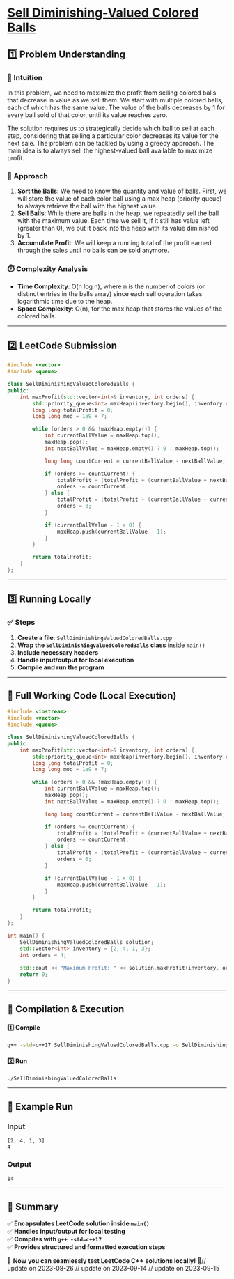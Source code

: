 # **[Sell Diminishing-Valued Colored Balls](https://leetcode.com/problems/sell-diminishing-valued-colored-balls/description/)**  

## **1️⃣ Problem Understanding**  
### **📌 Intuition**  
In this problem, we need to maximize the profit from selling colored balls that decrease in value as we sell them. We start with multiple colored balls, each of which has the same value. The value of the balls decreases by 1 for every ball sold of that color, until its value reaches zero.

The solution requires us to strategically decide which ball to sell at each step, considering that selling a particular color decreases its value for the next sale. The problem can be tackled by using a greedy approach. The main idea is to always sell the highest-valued ball available to maximize profit.

### **🚀 Approach**  
1. **Sort the Balls**: We need to know the quantity and value of balls. First, we will store the value of each color ball using a max heap (priority queue) to always retrieve the ball with the highest value.
2. **Sell Balls**: While there are balls in the heap, we repeatedly sell the ball with the maximum value. Each time we sell it, if it still has value left (greater than 0), we put it back into the heap with its value diminished by 1.
3. **Accumulate Profit**: We will keep a running total of the profit earned through the sales until no balls can be sold anymore.

### **⏱️ Complexity Analysis**  
- **Time Complexity**: O(n log n), where n is the number of colors (or distinct entries in the balls array) since each sell operation takes logarithmic time due to the heap.
- **Space Complexity**: O(n), for the max heap that stores the values of the colored balls.

---  

## **2️⃣ LeetCode Submission**  
```cpp
#include <vector>
#include <queue>

class SellDiminishingValuedColoredBalls {
public:
    int maxProfit(std::vector<int>& inventory, int orders) {
        std::priority_queue<int> maxHeap(inventory.begin(), inventory.end());
        long long totalProfit = 0;
        long long mod = 1e9 + 7;

        while (orders > 0 && !maxHeap.empty()) {
            int currentBallValue = maxHeap.top();
            maxHeap.pop();
            int nextBallValue = maxHeap.empty() ? 0 : maxHeap.top(); 

            long long countCurrent = currentBallValue - nextBallValue;

            if (orders >= countCurrent) {
                totalProfit = (totalProfit + (currentBallValue + nextBallValue + 1) * countCurrent / 2) % mod;
                orders -= countCurrent;
            } else {
                totalProfit = (totalProfit + (currentBallValue + currentBallValue - orders + 1) * orders / 2) % mod;
                orders = 0;
            }

            if (currentBallValue - 1 > 0) {
                maxHeap.push(currentBallValue - 1);
            }
        }

        return totalProfit;
    }
};  
```  

---  

## **3️⃣ Running Locally**  
### **✅ Steps**  
1. **Create a file**: `SellDiminishingValuedColoredBalls.cpp`  
2. **Wrap the `SellDiminishingValuedColoredBalls` class** inside `main()`  
3. **Include necessary headers**  
4. **Handle input/output for local execution**  
5. **Compile and run the program**  

---  

## **📝 Full Working Code (Local Execution)**  
```cpp
#include <iostream>
#include <vector>
#include <queue>

class SellDiminishingValuedColoredBalls {
public:
    int maxProfit(std::vector<int>& inventory, int orders) {
        std::priority_queue<int> maxHeap(inventory.begin(), inventory.end());
        long long totalProfit = 0;
        long long mod = 1e9 + 7;

        while (orders > 0 && !maxHeap.empty()) {
            int currentBallValue = maxHeap.top();
            maxHeap.pop();
            int nextBallValue = maxHeap.empty() ? 0 : maxHeap.top(); 

            long long countCurrent = currentBallValue - nextBallValue;

            if (orders >= countCurrent) {
                totalProfit = (totalProfit + (currentBallValue + nextBallValue + 1) * countCurrent / 2) % mod;
                orders -= countCurrent;
            } else {
                totalProfit = (totalProfit + (currentBallValue + currentBallValue - orders + 1) * orders / 2) % mod;
                orders = 0;
            }

            if (currentBallValue - 1 > 0) {
                maxHeap.push(currentBallValue - 1);
            }
        }

        return totalProfit;
    }
};

int main() {
    SellDiminishingValuedColoredBalls solution;
    std::vector<int> inventory = {2, 4, 1, 3};
    int orders = 4;
    
    std::cout << "Maximum Profit: " << solution.maxProfit(inventory, orders) << std::endl;
    return 0;
}  
```  

---  

## **🔧 Compilation & Execution**  
#### **1️⃣ Compile**  
```bash
g++ -std=c++17 SellDiminishingValuedColoredBalls.cpp -o SellDiminishingValuedColoredBalls
```  

#### **2️⃣ Run**  
```bash
./SellDiminishingValuedColoredBalls
```  

---  

## **🎯 Example Run**  
### **Input**  
```
[2, 4, 1, 3]
4
```  
### **Output**  
```
14
```  

---  

## **📌 Summary**  
✅ **Encapsulates LeetCode solution inside `main()`**  
✅ **Handles input/output for local testing**  
✅ **Compiles with `g++ -std=c++17`**  
✅ **Provides structured and formatted execution steps**  

🚀 **Now you can seamlessly test LeetCode C++ solutions locally!** 🚀// update on 2023-08-26
// update on 2023-09-14
// update on 2023-09-15

